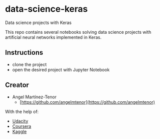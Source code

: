 # data-science-keras
Data science projects with Keras

This repo contains several notebooks solving data science projects with artificial neural networks 
implemented in Keras.

## Instructions

* clone the project
* open the desired project with Jupyter Notebook

## Creator

* Angel Martínez-Tenor
    - [https://github.com/angelmtenor](https://github.com/angelmtenor)

With the help of:

* [Udacity](https://www.udacity.com/)
* [Coursera](https://www.coursera.org/)
* [Kaggle](https://www.kaggle.com/)
